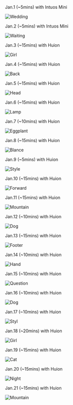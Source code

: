 Jan.1 (~5mins) with Intuos Mini

![Wedding](1.jpg)

Jan.2 (~5mins) with Intuos Mini

![Waiting](2.jpg)

Jan.3 (~15mins) with Huion 

![Girl](3.jpg)

Jan.4 (~15mins) with Huion

![Back](4.jpg)

Jan.5 (~15mins) with Huion

![Head](5.jpg)

Jan.6 (~15mins) with Huion

![Lamp](6.jpg)

Jan.7 (~10mins) with Huion

![Eggplant](7.jpg)

Jan.8 (~15mins) with Huion

![Blance](8.jpg)

Jan.9 (~5mins) with Huion

![Style](9.jpg)

Jan.10 (~15mins) with Huion

![Forward](10.jpg)

Jan.11 (~15mins) with Huion

![Mountain](11.jpg)

Jan.12 (~10mins) with Huion

![Dog](12.jpg)

Jan.13 (~15mins) with Huion

![Footer](13.jpg)

Jan.14 (~10mins) with Huion

![Hand](14.jpg)

Jan.15 (~10mins) with Huion

![Question](15.jpg)

Jan.16 (~10mins) with Huion

![Dog](16.jpg)

Jan.17 (~10mins) with Huion

![Styl](17.jpg)

Jan.18 (~20mins) with Huion

![Girl](18.jpg)

Jan.19 (~15mins) with Huion

![Cat](19.jpg)

Jan.20 (~15mins) with Huion

![Night](20.jpg)

Jan.21 (~15mins) with Huion

![Mountain](21.jpg)

